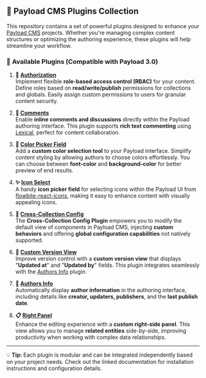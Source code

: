 ## 🚀 Payload CMS Plugins Collection

This repository contains a set of powerful plugins designed to enhance your [Payload CMS](https://payloadcms.com/) projects. Whether you're managing complex content structures or optimizing the authoring experience, these plugins will help streamline your workflow.

### 🔌 **Available Plugins** (Compatible with Payload 3.0)

1. **🔐 [Authorization](packages/authorization/)**  
   Implement flexible **role-based access control (RBAC)** for your content. Define roles based on **read/write/publish** permissions for collections and globals. Easily assign custom permissions to users for granular content security.

2. **💬 [Comments](packages/comments/)**  
   Enable **inline comments and discussions** directly within the Payload authoring interface. This plugin supports **rich text commenting** using [Lexical](https://lexical.dev/), perfect for content collaboration.

3. **🎨 [Color Picker Field](packages/color-picker/)**  
   Add a **custom color selection tool** to your Payload interface. Simplify content styling by allowing authors to choose colors effortlessly.
   You can choose between **font-color** and **background-color** for better preview of end results.

4. **✨ [Icon Select](packages/icon-select/)**  
   A handy **icon picker field** for selecting icons within the Payload UI from [flowbite-react-icons](https://flowbite.com/icons/), making it easy to enhance content with visually appealing icons.

5. **🔗 [Cross-Collection Config](packages/cross-collection/)**  
   The **Cross-Collection Config Plugin** empowers you to modify the default view of components in Payload CMS,
   injecting **custom behaviors** and offering **global configuration capabilities** not natively supported.
7. **📝 [Custom Version View](packages/custom-version-view/)**  
   Improve version control with a **custom version view** that displays "**Updated at**" and "**Updated by**" fields. This plugin integrates seamlessly with the [Authors Info](packages/authors-info/) plugin.

8. **👤 [Authors Info](packages/authors-info/)**  
   Automatically display **author information** in the authoring interface, including details like **creator, updaters, publishers**, and the **last publish date**.

9. **📋 [Right Panel](packages/right-panel/)**  
   Enhance the editing experience with a **custom right-side panel**. This view allows you to manage **related entities** side-by-side, improving productivity when working with complex data relationships.

---

💡 **Tip:** Each plugin is modular and can be integrated independently based on your project needs. Check out the linked documentation for installation instructions and configuration details.

